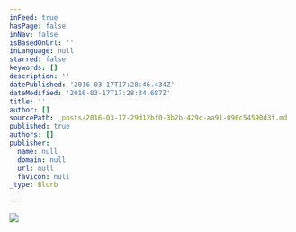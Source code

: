 ```yaml
---
inFeed: true
hasPage: false
inNav: false
isBasedOnUrl: ''
inLanguage: null
starred: false
keywords: []
description: ''
datePublished: '2016-03-17T17:28:46.434Z'
dateModified: '2016-03-17T17:28:34.687Z'
title: ''
author: []
sourcePath: _posts/2016-03-17-29d12bf0-3b2b-429c-aa91-096c54590d3f.md
published: true
authors: []
publisher:
  name: null
  domain: null
  url: null
  favicon: null
_type: Blurb

---
```

![](https://s3-us-west-2.amazonaws.com/the-grid-img/p/f1e4e4f8634d7c0f2c42e0f388d7d18e92ab28a1.jpg)